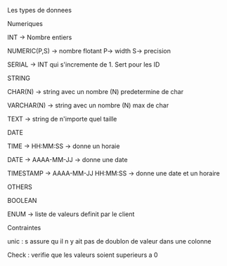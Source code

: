 Les types de donnees

Numeriques

INT -> Nombre entiers

NUMERIC(P,S) -> nombre flotant
P-> width
S-> precision

SERIAL -> INT qui s'incremente de 1. Sert pour les ID

STRING

CHAR(N) -> string avec un nombre (N) predetermine de char

VARCHAR(N) -> string avec un nombre (N) max de char

TEXT -> string de n'importe quel taille

DATE

TIME -> HH:MM:SS -> donne un horaie

DATE -> AAAA-MM-JJ -> donne une date

TIMESTAMP -> AAAA-MM-JJ HH:MM:SS -> donne une date et un horaire

OTHERS

BOOLEAN

ENUM -> liste de valeurs definit par le client

Contraintes

unic : s assure qu il n y ait pas de doublon de valeur dans une colonne

Check : verifie que les valeurs soient superieurs a 0